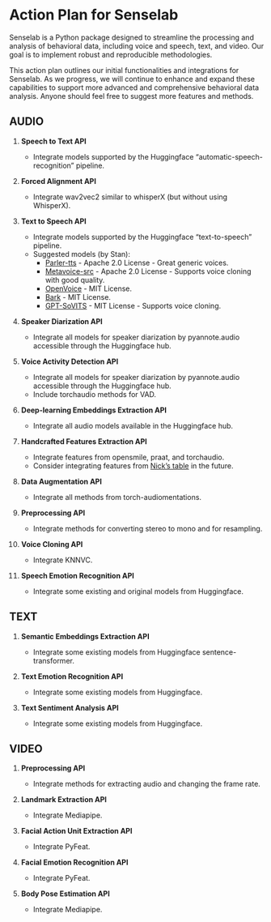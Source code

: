 # Action Plan for Senselab

Senselab is a Python package designed to streamline the processing and analysis of behavioral data, including voice and speech, text, and video. Our goal is to implement robust and reproducible methodologies. 

This action plan outlines our initial functionalities and integrations for Senselab. As we progress, we will continue to enhance and expand these capabilities to support more advanced and comprehensive behavioral data analysis.
Anyone should feel free to suggest more features and methods. 

## AUDIO

1. **Speech to Text API**
   - Integrate models supported by the Huggingface “automatic-speech-recognition” pipeline.

2. **Forced Alignment API**
   - Integrate wav2vec2 similar to whisperX (but without using WhisperX).

3. **Text to Speech API**
   - Integrate models supported by the Huggingface “text-to-speech” pipeline.
   - Suggested models (by Stan):
     - [Parler-tts](https://github.com/huggingface/parler-tts) - Apache 2.0 License - Great generic voices.
     - [Metavoice-src](https://github.com/metavoiceio/metavoice-src) - Apache 2.0 License - Supports voice cloning with good quality.
     - [OpenVoice](https://github.com/myshell-ai/OpenVoice) - MIT License.
     - [Bark](https://huggingface.co/suno/bark) - MIT License.
     - [GPT-SoVITS](https://github.com/RVC-Boss/GPT-SoVITS) - MIT License - Supports voice cloning.

4. **Speaker Diarization API**
   - Integrate all models for speaker diarization by pyannote.audio accessible through the Huggingface hub.

5. **Voice Activity Detection API**
   - Integrate all models for speaker diarization by pyannote.audio accessible through the Huggingface hub.
   - Include torchaudio methods for VAD.

6. **Deep-learning Embeddings Extraction API**
   - Integrate all audio models available in the Huggingface hub.

7. **Handcrafted Features Extraction API**
   - Integrate features from opensmile, praat, and torchaudio.
   - Consider integrating features from [Nick’s table](https://docs.google.com/spreadsheets/d/18V_FrE3jYm1Msl4rg8xl8WVBDprbZrRFIVm3nEf2uTQ/edit?usp=sharing) in the future.

8. **Data Augmentation API**
   - Integrate all methods from torch-audiomentations.

9. **Preprocessing API**
   - Integrate methods for converting stereo to mono and for resampling.

10. **Voice Cloning API**
    - Integrate KNNVC.

11. **Speech Emotion Recognition API**
    - Integrate some existing and original models from Huggingface.

## TEXT

1. **Semantic Embeddings Extraction API**
   - Integrate some existing models from Huggingface sentence-transformer.

2. **Text Emotion Recognition API**
   - Integrate some existing models from Huggingface.

3. **Text Sentiment Analysis API**
   - Integrate some existing models from Huggingface.

## VIDEO

1. **Preprocessing API**
   - Integrate methods for extracting audio and changing the frame rate.

2. **Landmark Extraction API**
   - Integrate Mediapipe.

3. **Facial Action Unit Extraction API**
   - Integrate PyFeat.

4. **Facial Emotion Recognition API**
   - Integrate PyFeat.

5. **Body Pose Estimation API**
   - Integrate Mediapipe.
